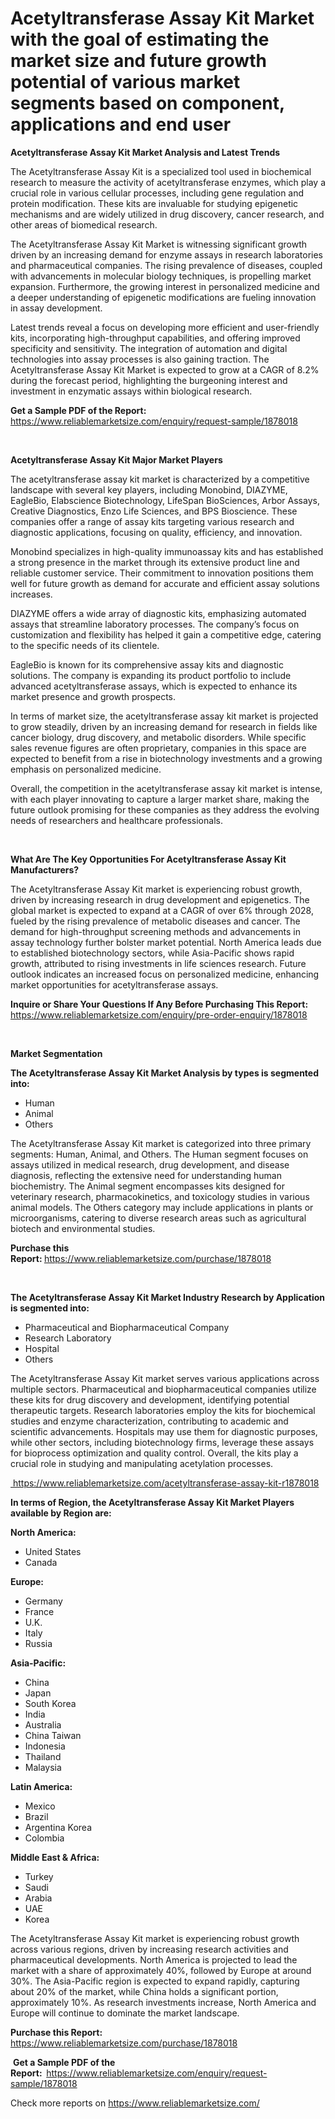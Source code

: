<p><h1>Acetyltransferase Assay Kit Market with the goal of estimating the market size and future growth potential of various market segments based on component, applications and end user</h1></p><p><strong>Acetyltransferase Assay Kit Market Analysis and Latest Trends</strong></p>
<p><p>The Acetyltransferase Assay Kit is a specialized tool used in biochemical research to measure the activity of acetyltransferase enzymes, which play a crucial role in various cellular processes, including gene regulation and protein modification. These kits are invaluable for studying epigenetic mechanisms and are widely utilized in drug discovery, cancer research, and other areas of biomedical research. </p><p>The Acetyltransferase Assay Kit Market is witnessing significant growth driven by an increasing demand for enzyme assays in research laboratories and pharmaceutical companies. The rising prevalence of diseases, coupled with advancements in molecular biology techniques, is propelling market expansion. Furthermore, the growing interest in personalized medicine and a deeper understanding of epigenetic modifications are fueling innovation in assay development.</p><p>Latest trends reveal a focus on developing more efficient and user-friendly kits, incorporating high-throughput capabilities, and offering improved specificity and sensitivity. The integration of automation and digital technologies into assay processes is also gaining traction. The Acetyltransferase Assay Kit Market is expected to grow at a CAGR of 8.2% during the forecast period, highlighting the burgeoning interest and investment in enzymatic assays within biological research.</p></p>
<p><strong>Get a Sample PDF of the Report:&nbsp;</strong> <a href="https://www.reliablemarketsize.com/enquiry/request-sample/1878018?utm_campaign=3075&utm_medium=2&utm_source=Github&utm_content=ia&utm_term=04032025&utm_id=acetyltransferase-assay-kit">https://www.reliablemarketsize.com/enquiry/request-sample/1878018</a></p>
<p>&nbsp;</p>
<p><strong>Acetyltransferase Assay Kit Major Market Players</strong></p>
<p><p>The acetyltransferase assay kit market is characterized by a competitive landscape with several key players, including Monobind, DIAZYME, EagleBio, Elabscience Biotechnology, LifeSpan BioSciences, Arbor Assays, Creative Diagnostics, Enzo Life Sciences, and BPS Bioscience. These companies offer a range of assay kits targeting various research and diagnostic applications, focusing on quality, efficiency, and innovation.</p><p>Monobind specializes in high-quality immunoassay kits and has established a strong presence in the market through its extensive product line and reliable customer service. Their commitment to innovation positions them well for future growth as demand for accurate and efficient assay solutions increases.</p><p>DIAZYME offers a wide array of diagnostic kits, emphasizing automated assays that streamline laboratory processes. The company’s focus on customization and flexibility has helped it gain a competitive edge, catering to the specific needs of its clientele.</p><p>EagleBio is known for its comprehensive assay kits and diagnostic solutions. The company is expanding its product portfolio to include advanced acetyltransferase assays, which is expected to enhance its market presence and growth prospects.</p><p>In terms of market size, the acetyltransferase assay kit market is projected to grow steadily, driven by an increasing demand for research in fields like cancer biology, drug discovery, and metabolic disorders. While specific sales revenue figures are often proprietary, companies in this space are expected to benefit from a rise in biotechnology investments and a growing emphasis on personalized medicine.</p><p>Overall, the competition in the acetyltransferase assay kit market is intense, with each player innovating to capture a larger market share, making the future outlook promising for these companies as they address the evolving needs of researchers and healthcare professionals.</p></p>
<p>&nbsp;</p>
<p><strong>What Are The Key Opportunities For Acetyltransferase Assay Kit Manufacturers?</strong></p>
<p><p>The Acetyltransferase Assay Kit market is experiencing robust growth, driven by increasing research in drug development and epigenetics. The global market is expected to expand at a CAGR of over 6% through 2028, fueled by the rising prevalence of metabolic diseases and cancer. The demand for high-throughput screening methods and advancements in assay technology further bolster market potential. North America leads due to established biotechnology sectors, while Asia-Pacific shows rapid growth, attributed to rising investments in life sciences research. Future outlook indicates an increased focus on personalized medicine, enhancing market opportunities for acetyltransferase assays.</p></p>
<p><strong>Inquire or Share Your Questions If Any Before Purchasing This Report:</strong> <a href="https://www.reliablemarketsize.com/enquiry/pre-order-enquiry/1878018?utm_campaign=3075&utm_medium=2&utm_source=Github&utm_content=ia&utm_term=04032025&utm_id=acetyltransferase-assay-kit">https://www.reliablemarketsize.com/enquiry/pre-order-enquiry/1878018</a></p>
<p>&nbsp;</p>
<p><strong>Market Segmentation</strong></p>
<p><strong>The Acetyltransferase Assay Kit Market Analysis by types is segmented into:</strong></p>
<p><ul><li>Human</li><li>Animal</li><li>Others</li></ul></p>
<p><p>The Acetyltransferase Assay Kit market is categorized into three primary segments: Human, Animal, and Others. The Human segment focuses on assays utilized in medical research, drug development, and disease diagnosis, reflecting the extensive need for understanding human biochemistry. The Animal segment encompasses kits designed for veterinary research, pharmacokinetics, and toxicology studies in various animal models. The Others category may include applications in plants or microorganisms, catering to diverse research areas such as agricultural biotech and environmental studies.</p></p>
<p><strong>Purchase this Report:&nbsp;</strong><a href="https://www.reliablemarketsize.com/purchase/1878018?utm_campaign=3075&utm_medium=2&utm_source=Github&utm_content=ia&utm_term=04032025&utm_id=acetyltransferase-assay-kit">https://www.reliablemarketsize.com/purchase/1878018</a></p>
<p>&nbsp;</p>
<p><strong>The Acetyltransferase Assay Kit Market Industry Research by Application is segmented into:</strong></p>
<p><ul><li>Pharmaceutical and Biopharmaceutical Company</li><li>Research Laboratory</li><li>Hospital</li><li>Others</li></ul></p>
<p><p>The Acetyltransferase Assay Kit market serves various applications across multiple sectors. Pharmaceutical and biopharmaceutical companies utilize these kits for drug discovery and development, identifying potential therapeutic targets. Research laboratories employ the kits for biochemical studies and enzyme characterization, contributing to academic and scientific advancements. Hospitals may use them for diagnostic purposes, while other sectors, including biotechnology firms, leverage these assays for bioprocess optimization and quality control. Overall, the kits play a crucial role in studying and manipulating acetylation processes.</p></p>
<p><a href="https://www.reliablemarketsize.com/acetyltransferase-assay-kit-r1878018?utm_campaign=3075&utm_medium=2&utm_source=Github&utm_content=ia&utm_term=04032025&utm_id=acetyltransferase-assay-kit">&nbsp;https://www.reliablemarketsize.com/acetyltransferase-assay-kit-r1878018</a></p>
<p><strong>In terms of Region, the Acetyltransferase Assay Kit Market Players available by Region are:</strong></p>
<p>
    <p> <strong> North America: </strong>
        <ul>
            <li>United States</li>
            <li>Canada</li>
        </ul>
        </p> 
    <p> <strong> Europe: </strong>
        <ul>
            <li>Germany</li>
            <li>France</li>
            <li>U.K.</li>
            <li>Italy</li>
            <li>Russia</li>
        </ul>
        </p> 
    <p> <strong> Asia-Pacific: </strong>
        <ul>
            <li>China</li>
            <li>Japan</li>
            <li>South Korea</li>
            <li>India</li>
            <li>Australia</li>
            <li>China Taiwan</li>
            <li>Indonesia</li>
            <li>Thailand</li>
            <li>Malaysia</li>
        </ul>
        </p> 
    <p> <strong> Latin America: </strong>
        <ul>
            <li>Mexico</li>
            <li>Brazil</li>
            <li>Argentina Korea</li>
            <li>Colombia</li>
        </ul>
        </p> 
    <p> <strong> Middle East & Africa: </strong>
        <ul>
            <li>Turkey</li>
            <li>Saudi</li>
            <li>Arabia</li>
            <li>UAE</li>
            <li>Korea</li>
        </ul>
    </p>
    </p>
<p><p>The Acetyltransferase Assay Kit market is experiencing robust growth across various regions, driven by increasing research activities and pharmaceutical developments. North America is projected to lead the market with a share of approximately 40%, followed by Europe at around 30%. The Asia-Pacific region is expected to expand rapidly, capturing about 20% of the market, while China holds a significant portion, approximately 10%. As research investments increase, North America and Europe will continue to dominate the market landscape.</p></p>
<p><strong>Purchase this Report: </strong><a href="https://www.reliablemarketsize.com/purchase/1878018?utm_campaign=3075&utm_medium=2&utm_source=Github&utm_content=ia&utm_term=04032025&utm_id=acetyltransferase-assay-kit">https://www.reliablemarketsize.com/purchase/1878018</a></p>
<p>&nbsp;<strong>Get a Sample PDF of the Report:&nbsp;&nbsp;</strong><a href="https://www.reliablemarketsize.com/enquiry/request-sample/1878018?utm_campaign=3075&utm_medium=2&utm_source=Github&utm_content=ia&utm_term=04032025&utm_id=acetyltransferase-assay-kit">https://www.reliablemarketsize.com/enquiry/request-sample/1878018</a></p>
<p><strong></strong></p>
<p>Check more reports on <a href="https://www.reliablemarketsize.com/?utm_campaign=3075&utm_medium=2&utm_source=Github&utm_content=ia&utm_term=04032025&utm_id=acetyltransferase-assay-kit">https://www.reliablemarketsize.com/</a></p>